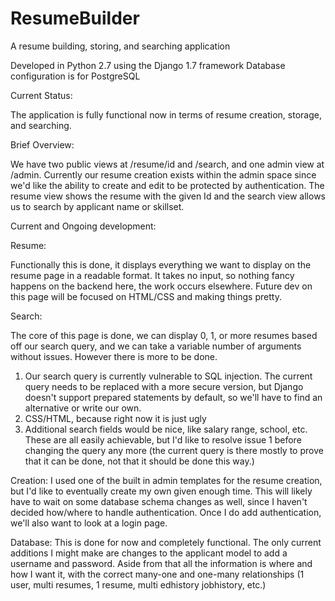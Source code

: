 # ResumeBuilder
A resume building, storing, and searching application

Developed in Python 2.7 using the Django 1.7 framework
Database configuration is for PostgreSQL

Current Status:

The application is fully functional now in terms of resume creation, storage, and searching.

Brief Overview:

We have two public views at /resume/id and /search, and one admin view at /admin.  Currently our resume creation exists within the admin space since we'd like the ability to create and edit to be protected by authentication.  The resume view shows the resume with the given Id and the search view allows us to search by applicant name or skillset.

Current and Ongoing development:

Resume:

Functionally this is done, it displays everything we want to display on the resume page in a readable format.  It takes no input, so nothing fancy happens on the backend here, the work occurs elsewhere.  Future dev on this page will be focused on HTML/CSS and making things pretty.

Search:

The core of this page is done, we can display 0, 1, or more resumes based off our search query, and we can take a variable number of arguments without issues.  However there is more to be done.
1.  Our search query is currently vulnerable to SQL injection.  The current query needs to be replaced with a more secure version, but Django doesn't support prepared statements by default, so we'll have to find an alternative or write our own.
2.  CSS/HTML, because right now it is just ugly
3.  Additional search fields would be nice, like salary range, school, etc.  These are all easily achievable, but I'd like to resolve issue 1 before changing the query any more (the current query is there mostly to prove that it can be done, not that it should be done this way.)

Creation:
I used one of the built in admin templates for the resume creation, but I'd like to eventually create my own given enough time.  This will likely have to wait on some database schema changes as well, since I haven't decided how/where to handle authentication.  Once I do add authentication, we'll also want to look at a login page.

Database:
This is done for now and completely functional.  The only current additions I might make are changes to the applicant model to add a username and password.  Aside from that all the information is where and how I want it, with the correct many-one and one-many relationships (1 user, multi resumes, 1 resume, multi edhistory jobhistory, etc.)
